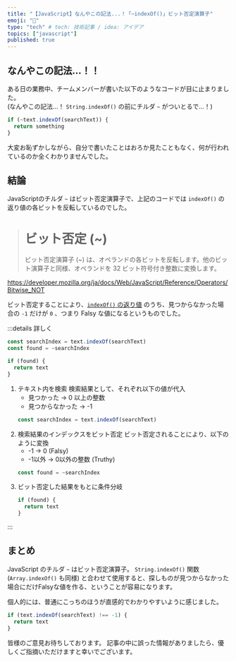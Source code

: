 ```yaml
---
title: "【JavaScript】なんやこの記法...！「~indexOf()」ビット否定演算子"
emoji: "🐍"
type: "tech" # tech: 技術記事 / idea: アイデア
topics: ["javascript"]
published: true
---
```


## なんやこの記法...！！
ある日の業務中、チームメンバーが書いた以下のようなコードが目に止まりました。  
(なんやこの記法...！ `String.indexOf()` の前にチルダ `~` がついとるで...！)

```javascript
if (~text.indexOf(searchText)) {
  return something
}
```

大変お恥ずかしながら、自分で書いたことはおろか見たこともなく、何が行われているのか全くわかりませんでした。

## 結論
JavaScriptのチルダ `~` はビット否定演算子で、上記のコードでは `indexOf()` の返り値の各ビットを反転しているのでした。

> # ビット否定 (~)
> ビット否定演算子 (~) は、オペランドの各ビットを反転します。他のビット演算子と同様、オペランドを 32 ビット符号付き整数に変換します。

https://developer.mozilla.org/ja/docs/Web/JavaScript/Reference/Operators/Bitwise_NOT

ビット否定することにより、[`indexOf()` の返り値](https://developer.mozilla.org/ja/docs/Web/JavaScript/Reference/Global_Objects/String/indexOf#%E8%BF%94%E5%80%A4) のうち、見つからなかった場合の `-1` だけが `0` 、つまり Falsy な値になるというものでした。

:::details 詳しく

```javascript
const searchIndex = text.indexOf(searchText)
const found = ~searchIndex

if (found) {
  return text
}
```

1. テキスト内を検索
    検索結果として、それぞれ以下の値が代入
    - 見つかった → 0 以上の整数
    - 見つからなかった → -1
    ```javascript
    const searchIndex = text.indexOf(searchText) 
    ```
2. 検索結果のインデックスをビット否定
    ビット否定されることにより、以下のように変換
    - -1 → 0 (Falsy)
    - -1以外 → 0以外の整数 (Truthy)
    ```javascript
    const found = ~searchIndex
    ```
3. ビット否定した結果をもとに条件分岐
    ```javascript
    if (found) {
      return text
    }
    ```

:::

## まとめ
JavaScript のチルダ `~` はビット否定演算子。
`String.indexOf()` 関数 (`Array.indexOf()` も同様) と合わせて使用すると、探しものが見つからなかった場合にだけFalsyな値を作る、ということが容易になります。

個人的には、普通にこっちのほうが直感的でわかりやすいように感じました。
```javascript
if (text.indexOf(searchText) !== -1) {
  return text
}
```

皆様のご意見お待ちしております。
記事の中に誤った情報がありましたら、優しくご指摘いただけますと幸いでございます。
